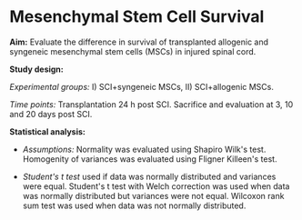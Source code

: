 # Mesenchymal Stem Cell Survival

**Aim:** Evaluate the difference in survival of transplanted allogenic and syngeneic mesenchymal stem cells (MSCs) in injured spinal cord.

**Study design:** 

*Experimental groups:* I) SCI+syngeneic MSCs, II) SCI+allogenic MSCs.  

*Time points:* Transplantation 24 h post SCI. Sacrifice and evaluation at 3, 10 and 20 days post SCI.  

**Statistical analysis:**

* *Assumptions:* Normality was evaluated using Shapiro Wilk's test. Homogenity of variances was evaluated using Fligner Killeen's test.   

* *Student's t test* used if data was normally distributed and variances were equal. Student's t test with Welch correction was used when data was normally distributed but variances were not equal. Wilcoxon rank sum test was used when data was not normally distributed. 



